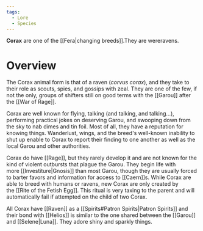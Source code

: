 ```yaml
---
tags:
  - Lore
  - Species
---
```

**Corax** are one of the [[Fera|changing breeds]].They are wereravens.
# Overview

The Corax animal form is that of a raven (_corvus corax_), and they take to their role as scouts, spies, and gossips with zeal. They are one of the few, if not the only, groups of shifters still on good terms with the [[Garou]] after the [[War of Rage]].

Corax are well known for flying, talking (and talking, and talking...), performing practical jokes on deserving Garou, and swooping down from the sky to nab dimes and tin foil. Most of all, they have a reputation for knowing things. Wanderlust, wings, and the breed's well-known inability to shut up enable to Corax to report their finding to one another as well as the local Garou and other authorities.

Corax do have [[Rage]], but they rarely develop it and are not known for the kind of violent outbursts that plague the Garou. They begin life with more [[Investiture|Gnosis]] than most Garou, though they are usually forced to barter favors and information for access to [[Caern]]s. While Corax are able to breed with humans or ravens, new Corax are only created by the [[Rite of the Fetish Egg]]. This ritual is very taxing to the parent and will automatically fail if attempted on the child of two Corax.

All Corax have [[Raven]] as a [[Spirits#Patron Spirits|Patron Spirits]] and their bond with [[Helios]] is similar to the one shared between the [[Garou]] and [[Selene|Luna]]. They adore shiny and sparkly things.
